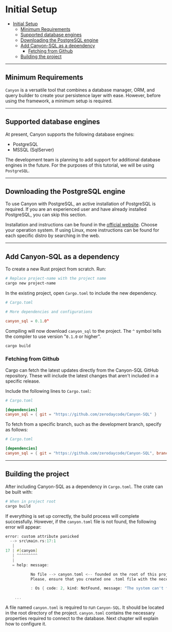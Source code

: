 # Initial Setup

- [Initial Setup](#initial-setup)
  - [Minimum Requirements](#minimum-requirements)
  - [Supported database engines](#supported-database-engines)
  - [Downloading the PostgreSQL engine](#downloading-the-postgresql-engine)
  - [Add Canyon-SQL as a dependency](#add-canyon-sql-as-a-dependency)
    - [Fetching from Github](#fetching-from-github)
  - [Building the project](#building-the-project)

---

## Minimum Requirements

`Canyon` is a versatile tool that combines a database manager, ORM, and query builder to create your persistence layer with ease. However, before using the framework, a minimum setup is required.

---

## Supported database engines

At present, Canyon supports the following database engines:

 - PostgreSQL
 - MSSQL (SqlServer)

The development team is planning to add support for additional database engines in the future. For the purposes of this tutorial, we will be using `PostgreSQL`.

---

## Downloading the PostgreSQL engine

To use Canyon with PostgreSQL, an active installation of PostgreSQL is required.  If you are an experienced user and have already installed PostgreSQL, you can skip this section.

Installation and instructions can be found in the [official website](https://www.postgresql.org/download/). Choose your operation system. If using Linux, more instructions can be found for each specific distro by searching in the web.

---

## Add Canyon-SQL as a dependency

To create a new Rust project from scratch. Run:

```bash
# Replace project-name with the project name
cargo new project-name
```

In the existing project, open `Cargo.toml` to include the new dependency.

```toml
# Cargo.toml

# More dependencies and configurations

canyon_sql = 0.1.0^
```

Compiling will now download `canyon_sql` to the project. The `^` symbol tells the compiler to use version "`0.1.0` or higher".

```bash
cargo build
```

### Fetching from Github

Cargo can fetch the latest updates directly from the Canyon-SQL GitHub repository. These will include the latest changes that aren't included in a specific release.

Include the following lines to `Cargo.toml`:

```toml
# Cargo.toml

[dependencies]
canyon_sql = { git = "https://github.com/zerodaycode/Canyon-SQL" }
```

To fetch from a specific branch, such as the development branch, specify as follows:

```toml
# Cargo.toml

[dependencies]
canyon_sql = { git = "https://github.com/zerodaycode/Canyon-SQL", branch = "development" }
```

---

## Building the project

After including Canyon-SQL as a dependency in `Cargo.toml`. The crate can be built with:

```bash
# When in project root
cargo build
```

If everything is set up correctly, the build process will complete successfully. However, if the `canyon.toml` file is not found, the following error will appear:

```rust
error: custom attribute panicked
  --> src\main.rs:17:1
   |
17 | #[canyon]
   | ^^^^^^^^^
   |
   = help: message:

           No file --> canyon.toml <-- founded on the root of this project.
           Please, ensure that you created one .toml file with the necesary properties needed in order to connect to the database.

           : Os { code: 2, kind: NotFound, message: "The system can't found the specified file." }

    ...
```

A file named `canyon.toml` is required to run `Canyon-SQL`. It should be located in the root directory of the project. `canyon.toml` contains the necessary properties required to connect to the database. Next chapter will explain how to configure it.